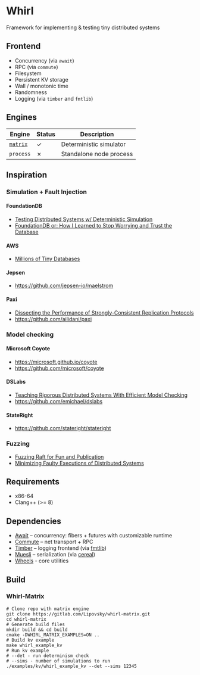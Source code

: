 # Whirl

Framework for implementing & testing tiny distributed systems

## Frontend

* Concurrency (via `await`)
* RPC (via `commute`)
* Filesystem
* Persistent KV storage
* Wall / monotonic time
* Randomness
* Logging (via `timber` and `fmtlib`)

## Engines

| Engine | Status | Description |
| --- | --- | --- |
| [`matrix`](https://gitlab.com/Lipovsky/whirl-matrix) | ✓ | Deterministic simulator |
| `process` | ✗ | Standalone node process |

## Inspiration

### Simulation + Fault Injection

#### FoundationDB
- [Testing Distributed Systems w/ Deterministic Simulation](https://www.youtube.com/watch?v=4fFDFbi3toc)
- [FoundationDB or: How I Learned to Stop Worrying and Trust the Database](https://www.youtube.com/watch?v=OJb8A6h9jQQ&list=PLSE8ODhjZXjagqlf1NxuBQwaMkrHXi-iz&index=22)

#### AWS

- [Millions of Tiny Databases](https://www.usenix.org/system/files/nsdi20-paper-brooker.pdf)

#### Jepsen
- https://github.com/jepsen-io/maelstrom

#### Paxi
- [Dissecting the Performance of Strongly-Consistent Replication Protocols](https://cse.buffalo.edu/~demirbas/publications/dissecting.pdf)
- https://github.com/ailidani/paxi

### Model checking

#### Microsoft Coyote

- https://microsoft.github.io/coyote
- https://github.com/microsoft/coyote

#### DSLabs
- [Teaching Rigorous Distributed Systems With Efficient Model Checking](https://ellismichael.com/papers/dslabs-eurosys19.pdf)
- https://github.com/emichael/dslabs  

#### StateRight
- https://github.com/stateright/stateright

### Fuzzing

- [Fuzzing Raft for Fun and Publication](https://colin-scott.github.io/blog/2015/10/07/fuzzing-raft-for-fun-and-profit/)
- [Minimizing Faulty Executions of Distributed Systems](https://www.usenix.org/conference/nsdi16/technical-sessions/presentation/scott)

## Requirements

- x86-64
- Clang++ (>= 8)

## Dependencies

- [Await](https://gitlab.com/Lipovsky/await) – concurrency: fibers + futures with customizable runtime
- [Commute](https://gitlab.com/Lipovsky/commute) – net transport + RPC
- [Timber](https://gitlab.com/Lipovsky/timber) – logging frontend (via [fmtlib](https://github.com/fmtlib/fmt))
- [Muesli](https://gitlab.com/Lipovsky/muesli) – serialization (via [cereal](https://github.com/USCiLab/cereal))
- [Wheels](https://gitlab.com/Lipovsky/wheels) - core utilities

## Build

### Whirl-Matrix

```shell
# Clone repo with matrix engine
git clone https://gitlab.com/Lipovsky/whirl-matrix.git
cd whirl-matrix
# Generate build files
mkdir build && cd build
cmake -DWHIRL_MATRIX_EXAMPLES=ON ..
# Build kv example
make whirl_example_kv
# Run kv example
# --det - run determinism check
# --sims - number of simulations to run
./examples/kv/whirl_example_kv --det --sims 12345
